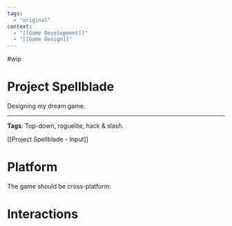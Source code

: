 ```yaml
---
tags:
  - "original"
context:
  - "[[Game Development]]"
  - "[[Game Design]]"
---
```


#wip

# Project Spellblade

Designing my dream game.

---

**Tags**: Top-down, roguelite, hack & slash.

[[Project Spellblade - Input]]

# Platform

The game should be cross-platform.

# Interactions
